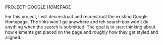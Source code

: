 PROJECT: GOOGLE HOMEPAGE

For this project, I will deconstruct and reconstruct the existing Google Homepage. The links won't go anywhere and teh search box won't do anything when the search is submitted. The goal is to start thinking about how elements get placed on the page and roughly how they get styled and aligned. 